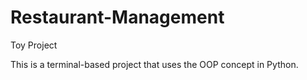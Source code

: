 # Restaurant-Management
Toy Project


This is a terminal-based project that uses the OOP concept in Python. 
